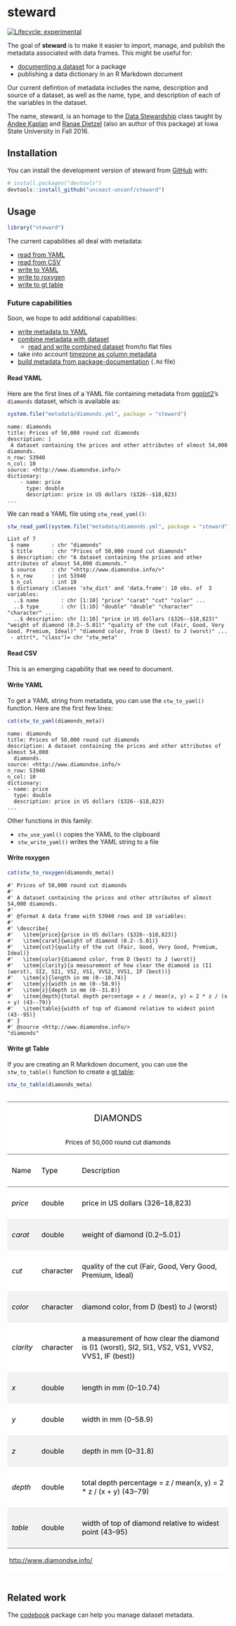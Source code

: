 
<!-- README.md is generated from README.Rmd. Please edit that file -->

# steward

<!-- badges: start -->

[![Lifecycle:
experimental](https://img.shields.io/badge/lifecycle-experimental-orange.svg)](https://www.tidyverse.org/lifecycle/#experimental)
<!-- badges: end -->

The goal of **steward** is to make it easier to import, manage, and
publish the metadata associated with data frames. This might be useful
for:

  - [documenting a
    dataset](https://r-pkgs.org/data.html#documenting-data) for a
    package
  - publishing a data dictionary in an R Markdown document

Our current defintion of metadata includes the name, description and
source of a dataset, as well as the name, type, and description of each
of the variables in the dataset.

The name, steward, is an homage to the [Data
Stewardship](http://agron590-isu.github.io/) class taught by [Andee
Kaplan](https://github.com/andeek) and [Ranae
Dietzel](https://github.com/ranae) (also an author of this package) at
Iowa State University in Fall 2016.

## Installation

You can install the development version of steward from
[GitHub](https://github.com/uncoast-unconf/steward) with:

``` r
# install.packages("devtools")
devtools::install_github("uncoast-unconf/steward")
```

## Usage

``` r
library("steward")
```

The current capabilities all deal with metadata:

  - [read from YAML](#read-yaml)
  - [read from CSV](#read-csv)
  - [write to YAML](#write-yaml)
  - [write to roxygen](#write-roxygen)
  - [write to gt table](#write-gt-table)

### Future capabilities

Soon, we hope to add additional capabilities:

  - [write metadata to
    YAML](https://github.com/uncoast-unconf/steward/issues/42)
  - [combine metadata with
    dataset](https://github.com/uncoast-unconf/steward/issues/36)
      - [read and write combined
        dataset](https://github.com/uncoast-unconf/steward/issues/41)
        from/to flat files
  - take into account [timezone as column
    metadata](https://github.com/uncoast-unconf/steward/issues/39)
  - [build metadata from
    package-documentation](https://github.com/uncoast-unconf/steward/issues/43)
    (`.Rd` file)

#### Read YAML

Here are the first lines of a YAML file containing metadata from
[ggplot2](http://ggplot2.tidyverse.org)’s `diamonds` dataset, which is
available as:

``` r
system.file("metadata/diamonds.yml", package = "steward")
```

    name: diamonds
    title: Prices of 50,000 round cut diamonds
    description: |
     A dataset containing the prices and other attributes of almost 54,000 diamonds.
    n_row: 53940
    n_col: 10
    source: <http://www.diamondse.info/>
    dictionary:
        - name: price
          type: double
          description: price in US dollars ($326--$18,823)
    ...

We can read a YAML file using `stw_read_yaml()`:

``` r
stw_read_yaml(system.file("metadata/diamonds.yml", package = "steward"))
```

    List of 7
     $ name       : chr "diamonds"
     $ title      : chr "Prices of 50,000 round cut diamonds"
     $ description: chr "A dataset containing the prices and other attributes of almost 54,000 diamonds."
     $ source     : chr "<http://www.diamondse.info/>"
     $ n_row      : int 53940
     $ n_col      : int 10
     $ dictionary :Classes 'stw_dict' and 'data.frame': 10 obs. of  3 variables:
      ..$ name       : chr [1:10] "price" "carat" "cut" "color" ...
      ..$ type       : chr [1:10] "double" "double" "character" "character" ...
      ..$ description: chr [1:10] "price in US dollars ($326--$18,823)" "weight of diamond (0.2--5.01)" "quality of the cut (Fair, Good, Very Good, Premium, Ideal)" "diamond color, from D (best) to J (worst)" ...
     - attr(*, "class")= chr "stw_meta"

#### Read CSV

This is an emerging capability that we need to document.

#### Write YAML

To get a YAML string from metadata, you can use the `stw_to_yaml()`
function. Here are the first few lines:

``` r
cat(stw_to_yaml(diamonds_meta))
```

    name: diamonds
    title: Prices of 50,000 round cut diamonds
    description: A dataset containing the prices and other attributes of almost 54,000
      diamonds.
    source: <http://www.diamondse.info/>
    n_row: 53940
    n_col: 10
    dictionary:
    - name: price
      type: double
      description: price in US dollars ($326--$18,823)
    ...

Other functions in this family:

  - `stw_use_yaml()` copies the YAML to the clipboard
  - `stw_write_yaml()` writes the YAML string to a file

#### Write roxygen

``` r
cat(stw_to_roxygen(diamonds_meta))
```

    #' Prices of 50,000 round cut diamonds
    #' 
    #' A dataset containing the prices and other attributes of almost 54,000 diamonds.
    #' 
    #' @format A data frame with 53940 rows and 10 variables:
    #' 
    #' \describe{ 
    #'   \item{price}{price in US dollars ($326--$18,823)}
    #'   \item{carat}{weight of diamond (0.2--5.01)}
    #'   \item{cut}{quality of the cut (Fair, Good, Very Good, Premium, Ideal)}
    #'   \item{color}{diamond color, from D (best) to J (worst)}
    #'   \item{clarity}{a measurement of how clear the diamond is (I1 (worst), SI2, SI1, VS2, VS1, VVS2, VVS1, IF (best))}
    #'   \item{x}{length in mm (0--10.74)}
    #'   \item{y}{width in mm (0--58.9)}
    #'   \item{z}{depth in mm (0--31.8)}
    #'   \item{depth}{total depth percentage = z / mean(x, y) = 2 * z / (x + y) (43--79)}
    #'   \item{table}{width of top of diamond relative to widest point (43--95)}
    #' }
    #' @source <http://www.diamondse.info/>
    "diamonds"

#### Write gt Table

If you are creating an R Markdown document, you can use the
`stw_to_table()` function to create a [gt
table](https://gt.rstudio.com):

``` r
stw_to_table(diamonds_meta)
```

<!--html_preserve-->

<style>html {
  font-family: -apple-system, BlinkMacSystemFont, 'Segoe UI', Roboto, Oxygen, Ubuntu, Cantarell, 'Helvetica Neue', 'Fira Sans', 'Droid Sans', Arial, sans-serif;
}

#olfhzgbyox .gt_table {
  display: table;
  border-collapse: collapse;
  margin-left: auto;
  margin-right: auto;
  color: #000000;
  font-size: 16px;
  background-color: #FFFFFF;
  /* table.background.color */
  width: auto;
  /* table.width */
  border-top-style: solid;
  /* table.border.top.style */
  border-top-width: 2px;
  /* table.border.top.width */
  border-top-color: #A8A8A8;
  /* table.border.top.color */
}

#olfhzgbyox .gt_heading {
  background-color: #FFFFFF;
  /* heading.background.color */
  border-bottom-color: #FFFFFF;
}

#olfhzgbyox .gt_title {
  color: #000000;
  font-size: 125%;
  /* heading.title.font.size */
  padding-top: 4px;
  /* heading.top.padding */
  padding-bottom: 1px;
  border-bottom-color: #FFFFFF;
  border-bottom-width: 0;
}

#olfhzgbyox .gt_subtitle {
  color: #000000;
  font-size: 85%;
  /* heading.subtitle.font.size */
  padding-top: 1px;
  padding-bottom: 4px;
  /* heading.bottom.padding */
  border-top-color: #FFFFFF;
  border-top-width: 0;
}

#olfhzgbyox .gt_bottom_border {
  border-bottom-style: solid;
  /* heading.border.bottom.style */
  border-bottom-width: 2px;
  /* heading.border.bottom.width */
  border-bottom-color: #A8A8A8;
  /* heading.border.bottom.color */
}

#olfhzgbyox .gt_column_spanner {
  border-bottom-style: solid;
  border-bottom-width: 2px;
  border-bottom-color: #A8A8A8;
  padding-top: 4px;
  padding-bottom: 4px;
}

#olfhzgbyox .gt_col_heading {
  color: #000000;
  background-color: #FFFFFF;
  /* column_labels.background.color */
  font-size: 16px;
  /* column_labels.font.size */
  font-weight: initial;
  /* column_labels.font.weight */
  vertical-align: middle;
  padding: 10px;
  margin: 10px;
}

#olfhzgbyox .gt_sep_right {
  border-right: 5px solid #FFFFFF;
}

#olfhzgbyox .gt_group_heading {
  padding: 8px;
  color: #000000;
  background-color: #FFFFFF;
  /* row_group.background.color */
  font-size: 16px;
  /* row_group.font.size */
  font-weight: initial;
  /* row_group.font.weight */
  border-top-style: solid;
  /* row_group.border.top.style */
  border-top-width: 2px;
  /* row_group.border.top.width */
  border-top-color: #A8A8A8;
  /* row_group.border.top.color */
  border-bottom-style: solid;
  /* row_group.border.bottom.style */
  border-bottom-width: 2px;
  /* row_group.border.bottom.width */
  border-bottom-color: #A8A8A8;
  /* row_group.border.bottom.color */
  vertical-align: middle;
}

#olfhzgbyox .gt_empty_group_heading {
  padding: 0.5px;
  color: #000000;
  background-color: #FFFFFF;
  /* row_group.background.color */
  font-size: 16px;
  /* row_group.font.size */
  font-weight: initial;
  /* row_group.font.weight */
  border-top-style: solid;
  /* row_group.border.top.style */
  border-top-width: 2px;
  /* row_group.border.top.width */
  border-top-color: #A8A8A8;
  /* row_group.border.top.color */
  border-bottom-style: solid;
  /* row_group.border.bottom.style */
  border-bottom-width: 2px;
  /* row_group.border.bottom.width */
  border-bottom-color: #A8A8A8;
  /* row_group.border.bottom.color */
  vertical-align: middle;
}

#olfhzgbyox .gt_striped {
  background-color: #f2f2f2;
}

#olfhzgbyox .gt_from_md > :first-child {
  margin-top: 0;
}

#olfhzgbyox .gt_from_md > :last-child {
  margin-bottom: 0;
}

#olfhzgbyox .gt_row {
  padding: 10px;
  /* row.padding */
  margin: 10px;
  vertical-align: middle;
}

#olfhzgbyox .gt_stub {
  border-right-style: solid;
  border-right-width: 2px;
  border-right-color: #A8A8A8;
  padding-left: 12px;
}

#olfhzgbyox .gt_stub.gt_row {
  background-color: #FFFFFF;
}

#olfhzgbyox .gt_summary_row {
  background-color: #FFFFFF;
  /* summary_row.background.color */
  padding: 6px;
  /* summary_row.padding */
  text-transform: inherit;
  /* summary_row.text_transform */
}

#olfhzgbyox .gt_first_summary_row {
  border-top-style: solid;
  border-top-width: 2px;
  border-top-color: #A8A8A8;
}

#olfhzgbyox .gt_table_body {
  border-top-style: solid;
  /* table_body.border.top.style */
  border-top-width: 2px;
  /* table_body.border.top.width */
  border-top-color: #A8A8A8;
  /* table_body.border.top.color */
  border-bottom-style: solid;
  /* table_body.border.bottom.style */
  border-bottom-width: 2px;
  /* table_body.border.bottom.width */
  border-bottom-color: #A8A8A8;
  /* table_body.border.bottom.color */
}

#olfhzgbyox .gt_footnote {
  font-size: 90%;
  /* footnote.font.size */
  padding: 4px;
  /* footnote.padding */
}

#olfhzgbyox .gt_sourcenote {
  font-size: 90%;
  /* sourcenote.font.size */
  padding: 4px;
  /* sourcenote.padding */
}

#olfhzgbyox .gt_center {
  text-align: center;
}

#olfhzgbyox .gt_left {
  text-align: left;
}

#olfhzgbyox .gt_right {
  text-align: right;
  font-variant-numeric: tabular-nums;
}

#olfhzgbyox .gt_font_normal {
  font-weight: normal;
}

#olfhzgbyox .gt_font_bold {
  font-weight: bold;
}

#olfhzgbyox .gt_font_italic {
  font-style: italic;
}

#olfhzgbyox .gt_super {
  font-size: 65%;
}

#olfhzgbyox .gt_footnote_glyph {
  font-style: italic;
  font-size: 65%;
}
</style>

<div id="olfhzgbyox" style="overflow-x:auto;">

<!--gt table start-->

<table class="gt_table">

<thead>

<tr>

<th colspan="3" class="gt_heading gt_title gt_font_normal gt_center">

DIAMONDS

</th>

</tr>

<tr>

<th colspan="3" class="gt_heading gt_subtitle gt_font_normal gt_center gt_bottom_border">

Prices of 50,000 round cut diamonds

</th>

</tr>

</thead>

<tr>

<th class="gt_col_heading gt_left" rowspan="1" colspan="1">

Name

</th>

<th class="gt_col_heading gt_left" rowspan="1" colspan="1">

Type

</th>

<th class="gt_col_heading gt_left" rowspan="1" colspan="1">

Description

</th>

</tr>

<tbody class="gt_table_body">

<tr>

<td class="gt_row gt_left" style="font-style:italic;">

price

</td>

<td class="gt_row gt_left">

double

</td>

<td class="gt_row gt_left">

price in US dollars ($326–$18,823)

</td>

</tr>

<tr>

<td class="gt_row gt_left gt_striped" style="font-style:italic;">

carat

</td>

<td class="gt_row gt_left gt_striped">

double

</td>

<td class="gt_row gt_left gt_striped">

weight of diamond (0.2–5.01)

</td>

</tr>

<tr>

<td class="gt_row gt_left" style="font-style:italic;">

cut

</td>

<td class="gt_row gt_left">

character

</td>

<td class="gt_row gt_left">

quality of the cut (Fair, Good, Very Good, Premium, Ideal)

</td>

</tr>

<tr>

<td class="gt_row gt_left gt_striped" style="font-style:italic;">

color

</td>

<td class="gt_row gt_left gt_striped">

character

</td>

<td class="gt_row gt_left gt_striped">

diamond color, from D (best) to J (worst)

</td>

</tr>

<tr>

<td class="gt_row gt_left" style="font-style:italic;">

clarity

</td>

<td class="gt_row gt_left">

character

</td>

<td class="gt_row gt_left">

a measurement of how clear the diamond is (I1 (worst), SI2, SI1, VS2,
VS1, VVS2, VVS1, IF (best))

</td>

</tr>

<tr>

<td class="gt_row gt_left gt_striped" style="font-style:italic;">

x

</td>

<td class="gt_row gt_left gt_striped">

double

</td>

<td class="gt_row gt_left gt_striped">

length in mm (0–10.74)

</td>

</tr>

<tr>

<td class="gt_row gt_left" style="font-style:italic;">

y

</td>

<td class="gt_row gt_left">

double

</td>

<td class="gt_row gt_left">

width in mm (0–58.9)

</td>

</tr>

<tr>

<td class="gt_row gt_left gt_striped" style="font-style:italic;">

z

</td>

<td class="gt_row gt_left gt_striped">

double

</td>

<td class="gt_row gt_left gt_striped">

depth in mm (0–31.8)

</td>

</tr>

<tr>

<td class="gt_row gt_left" style="font-style:italic;">

depth

</td>

<td class="gt_row gt_left">

double

</td>

<td class="gt_row gt_left">

total depth percentage = z / mean(x, y) = 2 \* z / (x + y) (43–79)

</td>

</tr>

<tr>

<td class="gt_row gt_left gt_striped" style="font-style:italic;">

table

</td>

<td class="gt_row gt_left gt_striped">

double

</td>

<td class="gt_row gt_left gt_striped">

width of top of diamond relative to widest point (43–95)

</td>

</tr>

</tbody>

<tfoot>

<tr>

<td colspan="4" class="gt_sourcenote">

<http://www.diamondse.info/>

</td>

</tr>

</tfoot>

</table>

<!--gt table end-->

</div>

<!--/html_preserve-->

## Related work

The [codebook](https://rubenarslan.github.io/codebook/) package can help
you manage dataset metadata.

